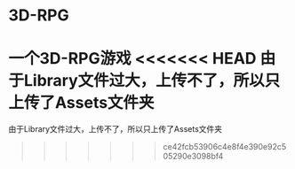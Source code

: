 # 3D-RPG
一个3D-RPG游戏
<<<<<<< HEAD
由于Library文件过大，上传不了，所以只上传了Assets文件夹
=======
由于Library文件过大，上传不了，所以只上传了Assets文件夹
>>>>>>> ce42fcb53906c4e8f4e390e92c505290e3098bf4

